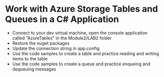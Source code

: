 # Work with Azure Storage Tables and Queues in a C# Application

* Connect to your dev virtual machine, open the console application called "AzureTables" in the Module2/LAB2 folder
* Restore the nuget packages
* Update the connection string in app.config
* Use the code samples to create a table and practice reading and writing items to the table
* Use the code samples to create a queue and practice enqueing and dequeuing messages
